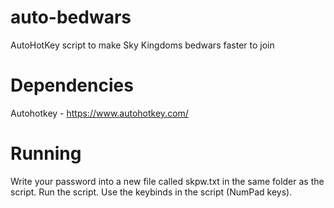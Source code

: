 # auto-bedwars
AutoHotKey script to make Sky Kingdoms bedwars faster to join

# Dependencies
Autohotkey - https://www.autohotkey.com/

# Running
Write your password into a new file called skpw.txt in the same folder as the script. Run the script. Use the keybinds in the script (NumPad keys).
